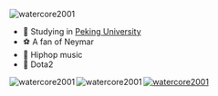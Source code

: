 <p align="left"> <img src="https://komarev.com/ghpvc/?username=watercore2001&label=Profile%20Views&color=0e75b6&style=flat" alt="watercore2001" /> </p>


- :school: Studying in [Peking University](pku.edu.cn)
- :soccer: A fan of Neymar
- :violin: Hiphop music
- :rocket: Dota2

<p><img align="left" src="https://github-readme-stats.vercel.app/api/top-langs/?username=watercore2001&langs_count=8&show_icons=true&locale=en&layout=compact&theme=buefy" alt="watercore2001" /></p>

<p><img align="left" src="https://github-readme-stats.vercel.app/api?username=watercore2001&show_icons=true&locale=en&theme=buefy" alt="watercore2001" /></p>

<p align="left"> <a href="https://github.com/ryo-ma/github-profile-trophy"><img src="https://github-profile-trophy.vercel.app/?username=watercore2001" alt="watercore2001" /></a> </p>
